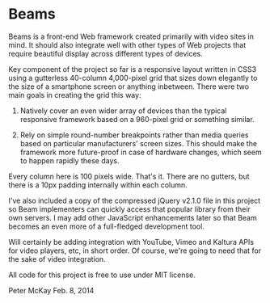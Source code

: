 Beams
=========

Beams is a front-end Web framework created primarily with video sites in mind. It should also integrate well with other types of Web projects that require beautiful display across different types of devices. 

Key component of the project so far is a responsive layout written in CSS3 using a gutterless 40-column 4,000-pixel grid that sizes down elegantly to the size of a smartphone screen or anything inbetween. There were two main goals in creating the grid this way:

1) Natively cover an even wider array of devices than the typical responsive framework based on a 960-pixel grid or something similar.

2) Rely on simple round-number breakpoints rather than media queries based on particular manufacturers' screen sizes. This should make the framework more future-proof in case of hardware changes, which seem to happen rapidly these days. 

Every column here is 100 pixels wide. That's it. There are no gutters, but there is a 10px padding internally within each column.

I've also included a copy of the compressed jQuery v2.1.0 file in this project so Beam implementers can quickly access that popular library from their own servers. I may add other JavaScript enhancements later so that Beam becomes an even more of a full-fledged development tool.

Will certainly be adding integration with YouTube, Vimeo and Kaltura APIs for video players, etc, in short order. Of course, we're going to need that for the sake of video integration.

All code for this project is free to use under MIT license. 

Peter McKay
Feb. 8, 2014
